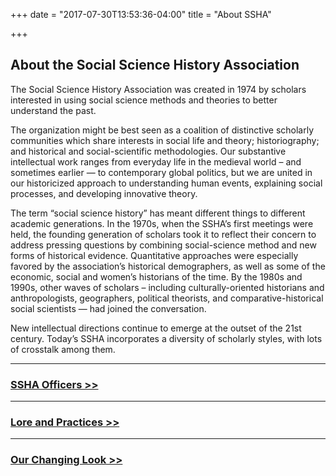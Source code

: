 +++
date = "2017-07-30T13:53:36-04:00"
title = "About SSHA"

+++

## About the Social Science History Association

The Social Science History Association was created in 1974 by scholars interested in using social science methods and theories to better understand the past.

The organization might be best seen as a coalition of distinctive scholarly communities which share interests in social life and theory; historiography; and historical and social-scientific methodologies. Our substantive intellectual work ranges from everyday life in the medieval world – and sometimes earlier — to contemporary global politics, but we are united in our historicized approach to understanding human events, explaining social processes, and developing innovative theory.

The term “social science history” has meant different things to different academic generations. In the 1970s, when the SSHA’s first meetings were held, the founding generation of scholars took it to reflect their concern to address pressing questions by combining social-science method and new forms of historical evidence. Quantitative approaches were especially favored by the association’s historical demographers, as well as some of the economic, social and women’s historians of the time. By the 1980s and 1990s, other waves of scholars – including culturally-oriented historians and anthropologists, geographers, political theorists, and comparative-historical social scientists — had joined the conversation.

New intellectual directions continue to emerge at the outset of the 21st century. Today’s SSHA incorporates a diversity of scholarly styles, with lots of crosstalk among them.

----

### [SSHA Officers >>](/officers/)

----

### [Lore and Practices >>](/lore/)

----

### [Our Changing Look >>](/look/)
